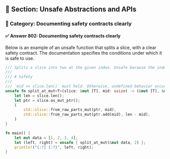 ## 📘 Section: Unsafe Abstractions and APIs  
### 🔹 Category: Documenting safety contracts clearly  
#### ✅ Answer 802: Documenting safety contracts clearly

Below is an example of an unsafe function that splits a slice, with a clear safety contract. The documentation specifies the conditions under which it is safe to use.

```rust
/// Splits a slice into two at the given index. Unsafe because the index must be valid.
///
/// # Safety
///
/// `mid <= slice.len()` must hold. Otherwise, undefined behavior occurs.
unsafe fn split_at_mut<T>(slice: &mut [T], mid: usize) -> (&mut [T], &mut [T]) {
    let len = slice.len();
    let ptr = slice.as_mut_ptr();
    (
        std::slice::from_raw_parts_mut(ptr, mid),
        std::slice::from_raw_parts_mut(ptr.add(mid), len - mid),
    )
}

fn main() {
    let mut data = [1, 2, 3, 4];
    let (left, right) = unsafe { split_at_mut(&mut data, 2) };
    println!("{:?} {:?}", left, right);
}
```
